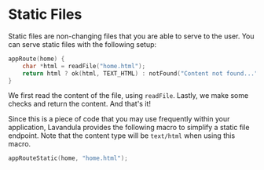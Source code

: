 # Static Files

Static files are non-changing files that you are able to serve to the user. You can serve static files with the following setup:

```c
appRoute(home) {
    char *html = readFile("home.html");
    return html ? ok(html, TEXT_HTML) : notFound("Content not found...", TEXT_HTML);
}
```

We first read the content of the file, using `readFile`. Lastly, we make some checks and return the content. And that's it!

Since this is a piece of code that you may use frequently within your application, Lavandula provides the following macro to simplify a static file endpoint. Note that the content type will be `text/html` when using this macro.

```c
appRouteStatic(home, "home.html");
```